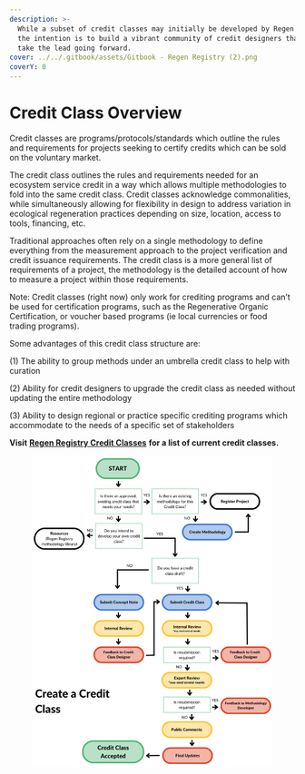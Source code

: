 ```yaml
---
description: >-
  While a subset of credit classes may initially be developed by Regen Registry,
  the intention is to build a vibrant community of credit designers that will
  take the lead going forward.
cover: ../../.gitbook/assets/Gitbook - Regen Registry (2).png
coverY: 0
---
```


# Credit Class Overview

Credit classes are programs/protocols/standards which outline the rules and requirements for projects seeking to certify credits which can be sold on the voluntary market.

The credit class outlines the rules and requirements needed for an ecosystem service credit in a way which allows multiple methodologies to fold into the same credit class. Credit classes acknowledge commonalities, while simultaneously allowing for flexibility in design to address variation in ecological regeneration practices depending on size, location, access to tools, financing, etc.

Traditional approaches often rely on a single methodology to define everything from the measurement approach to the project verification and credit issuance requirements.  The credit class is a more general list of requirements of a project, the methodology is the detailed account of how to measure a project within those requirements.

Note: Credit classes (right now) only work for crediting programs and can’t be used for certification programs, such as the Regenerative Organic Certification, or voucher based programs (ie local currencies or food trading programs).&#x20;

Some advantages of this credit class structure are:

&#x20;(1) The ability to group methods under an umbrella credit class to help with curation

&#x20;(2) Ability for credit designers to upgrade the credit class as needed without updating the entire methodology

(3) Ability to design regional or practice specific crediting programs which accommodate to the needs of a specific set of stakeholders

**Visit** [**Regen Registry Credit Classes**](http://127.0.0.1:5000/o/HLlZLPGRtuSIEfuq1a8I/s/92ZstsU83z0u8gZ2NwYt/) **for a list of current credit classes.**

<div align="left">

<figure><img src="../../.gitbook/assets/Credit Class.png" alt=""><figcaption></figcaption></figure>

</div>
